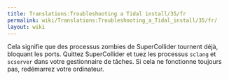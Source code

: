 ```yaml
---
title: Translations:Troubleshooting a Tidal install/35/fr
permalink: wiki/Translations:Troubleshooting_a_Tidal_install/35/fr/
layout: wiki
---
```


Cela signifie que des processus zombies de SuperCollider tournent déjà,
bloquant les ports. Quittez SuperCollider et tuez les processus `sclang`
et `scserver` dans votre gestionnaire de tâches. Si cela ne fonctionne
toujours pas, redémarrez votre ordinateur.
